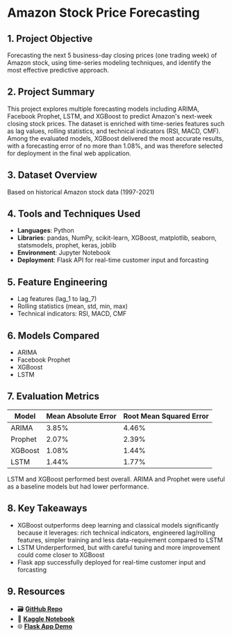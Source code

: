 # Amazon Stock Price Forecasting

## 1. Project Objective
Forecasting the next 5 business-day closing prices (one trading week) of Amazon stock, using time-series modeling techniques, and identify the most effective
predictive approach.

## 2. Project Summary
This project explores multiple forecasting models including ARIMA, Facebook Prophet, LSTM, and XGBoost to predict Amazon's next-week closing stock prices. 
The dataset is enriched with time-series features such as lag values, rolling statistics, and technical indicators (RSI, MACD, CMF). Among the evaluated models,
XGBoost delivered the most accurate results, with a forecasting error of no more than 1.08%, and was therefore selected for deployment in the final web application.

## 3. Dataset Overview
Based on historical Amazon stock data (1997-2021)

## 4. Tools and Techniques Used
- **Languages**: Python
- **Libraries**: pandas, NumPy, scikit-learn, XGBoost, matplotlib, seaborn, statsmodels, prophet, keras, joblib
- **Environment**: Jupyter Notebook
- **Deployment**: Flask API for real-time customer input and forcasting

## 5. Feature Engineering
- Lag features (lag_1 to lag_7)
- Rolling statistics (mean, std, min, max)
- Technical indicators: RSI, MACD, CMF

## 6. Models Compared
- ARIMA
- Facebook Prophet
- XGBoost
- LSTM

## 7. Evaluation Metrics
| Model                | Mean Absolute Error | Root Mean Squared Error |
-----------------------|---------------------|-------------------------|
| ARIMA                | 3.85%               | 4.46%                   |
| Prophet              | 2.07%               | 2.39%                   |
| XGBoost              | 1.08%               | 1.44%                   |
| LSTM                 | 1.44%               | 1.77%                   |

LSTM and XGBoost performed best overall. ARIMA and Prophet were useful as a baseline models but had lower performance.

## 8. Key Takeaways
- XGBoost outperforms deep learning and classical models significantly because it leverages: rich technical indicators, engineered lag/rolling features,
simpler training and less data-requirement compared to LSTM
- LSTM Underperformed, but with careful tuning and more improvement could come closer to XGBoost
- Flask app successfully deployed for real-time customer input and forcasting

## 9. Resources
- 🗃 [**GitHub Repo**](https://github.com/Sahnoun-A/-Amazon-Stock-Price-Forecasting)
- 📘 [**Kaggle Notebook**](https://www.kaggle.com/code/abdelkabirsahnoun/amazon-stock-price-prediction)
- 🌐 [**Flask App Demo**](http://18.189.247.217:8080)
